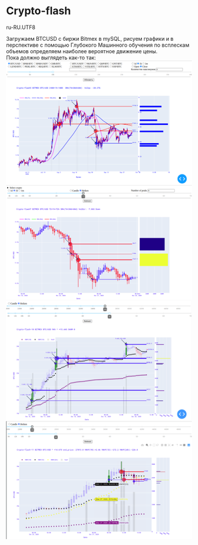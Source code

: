 # Crypto-flash
ru-RU.UTF8

Загружаем BTCUSD с биржи Bitmex в mySQL, рисуем графики и в перспективе с помощью Глубокого Машинного обучения по всплескам объемов определяем наиболее вероятное движение цены.<br>
Пока должно выглядеть как-то так:
![Версия 4](Crypto-flash-04.png)
![Версия 7](Crypto-flash-07.png)
![Версия 10](Crypto-flash-10.png)
![Версия 11](Crypto-flash-11.png)
